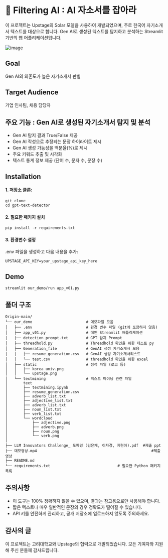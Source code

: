 # 📝 Filtering AI : AI 자소서를 잡아라

이 프로젝트는 Upstage의 Solar 모델을 사용하여 개발되었으며, 주로 한국어 자기소개서 텍스트를 대상으로 합니다. Gen AI로 생성된 텍스트를 탐지하고 분석하는 Streamlit 기반의 웹 어플리케이션입니다. 

![image](https://github.com/user-attachments/assets/adc4f640-a15b-49d8-b745-3e79c050d209)

## Goal

Gen AI의 의존도가 높은 자기소개서 판별


## Target Audience

기업 인사팀, 채용 담당자


## 주요 기능 : Gen AI로 생성된 자기소개서 탐지 및 분석

 - Gen AI 탐지 결과 True/False 제공
 - Gen AI 작성으로 추정되는 문장 하이라이트 제시
 - Gen AI 생성 가능성을 백분율(%)로 제시
 - 주요 키워드 추출 및 시각화
 - 텍스트 통계 정보 제공 (단어 수, 문자 수, 문장 수)


## Installation

#### 1. 저장소 클론:

```
git clone 
cd gpt-text-detector
```


#### 2. 필요한 패키지 설치

```
pip install -r requirements.txt
```

#### 3. 환경변수 설정
.env 파일을 생성하고 다음 내용을 추가:

```
UPSTAGE_API_KEY=your_upstage_api_key_here
```


## Demo

```
streamlit our_demo/run app_v01.py
```


## 폴더 구조

```
Origin-main/
└── our_demo                        # 데모파일 모음    
│   ├── .env                        # 환경 변수 파일 (git에 포함하지 않음)
│   ├── app_v01.py                  # 메인 Streamlit 애플리케이션
│   ├── detection_prompt.txt        # GPT 탐지 Prompt
│   ├── threadhold.py               # Threadhold 확인을 위한 테스트 py
│   ├── Generation_file             # GenAI 생성 자기소개서 모음
│   │   ├── resume_generation.csv   # GenAI 생성 자기소개서리스트
│   │   └── test.csv                # threadhold 확인을 위한 excel
│   ├── static                      # 정적 파일 (로고 등)
│   │   ├── korea_univ.png
│   │   └── upstage.png
│   └── textmining                  # 텍스트 마이닝 관련 파일
│       text
│       ├── textmining.ipynb
│       ├── resume_generation.csv
│       ├── adverb_list.txt    
│       ├── adjective_list.txt
│       ├── adverb_list.txt
│       ├── noun_list.txt
│       ├── verb_list.txt
│       └── wordcloud
│           ├── adjective.png
│           ├── adverb.png
│           ├── noun.png
│           └── verb.png
│
├── LLM Innovators Challenge_ 도파밍 (김은채, 이자경, 지현아).pdf  #제출 ppt 
├── 데모영상.mp4                                                   #제출 영상
├── README.md
└── requirements.txt                              # 필요한 Python 패키지 목록

```

## 주의사항

- 이 도구는 100% 정확하지 않을 수 있으며, 결과는 참고용으로만 사용해야 합니다.
- 짧은 텍스트나 매우 일반적인 문장의 경우 정확도가 떨어질 수 있습니다.
- API 키를 안전하게 관리하고, 공개 저장소에 업로드하지 않도록 주의하세요.


## 감사의 글

이 프로젝트는 고려대학교와 Upstage의 협력으로 개발되었습니다. 모든 기여자와 지원해 주신 분들께 감사드립니다.
